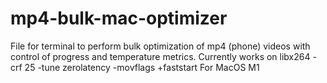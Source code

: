 # mp4-bulk-mac-optimizer
File for terminal to perform bulk optimization of mp4 (phone) videos with control of progress and temperature metrics. 
Currently works on libx264 -crf 25 -tune zerolatency -movflags +faststart
For MacOS M1

